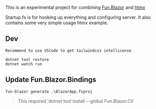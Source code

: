 This is an experimental project for combining [Fun.Blazor](https://slaveoftime.github.io/Fun.Blazor.Docs/) and [htmx](https://htmx.org/)

Startup.fs is for hooking up everything and configuring server. It also contains some very simple usage htmx example.

## Dev

    Recommend to use VSCode to get tailwindcss intellicense

    dotnet tool restore 
    dotnet watch run

## Update Fun.Blazor.Bindings

    fun-blazor generate .\BlazorApp.fsproj

> This required 'dotnet tool install --global Fun.Blazor.Cli'
